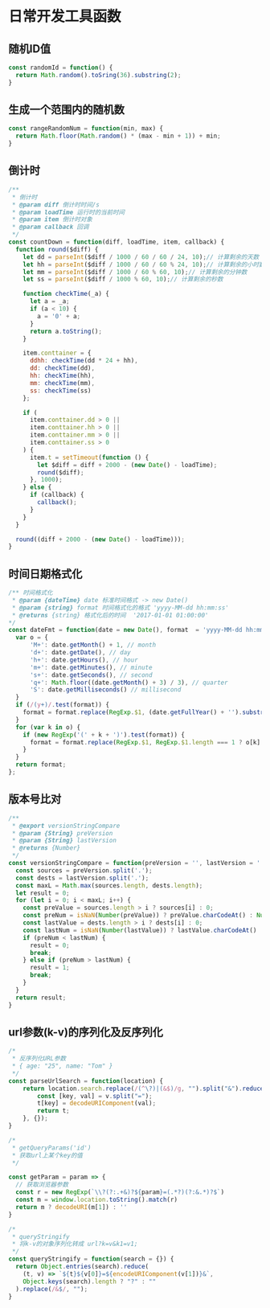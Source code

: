 # 日常开发工具函数

## 随机ID值
```javascript
const randomId = function() {
  return Math.random().toSring(36).substring(2);
}
```

## 生成一个范围内的随机数
```javascript
const rangeRandomNum = function(min, max) {
  return Math.floor(Math.random() * (max - min + 1)) + min;
}
```

## 倒计时
```javascript
/**
 * 倒计时
 * @param diff 倒计时时间/s
 * @param loadTime 运行时的当前时间
 * @param item 倒计时对象
 * @param callback 回调
 */
const countDown = function(diff, loadTime, item, callback) {
  function round($diff) {
    let dd = parseInt($diff / 1000 / 60 / 60 / 24, 10);// 计算剩余的天数
    let hh = parseInt($diff / 1000 / 60 / 60 % 24, 10);// 计算剩余的小时数
    let mm = parseInt($diff / 1000 / 60 % 60, 10);// 计算剩余的分钟数
    let ss = parseInt($diff / 1000 % 60, 10);// 计算剩余的秒数

    function checkTime(_a) {
      let a = _a;
      if (a < 10) {
        a = '0' + a;
      }
      return a.toString();
    }

    item.conttainer = {
      ddhh: checkTime(dd * 24 + hh),
      dd: checkTime(dd),
      hh: checkTime(hh),
      mm: checkTime(mm),
      ss: checkTime(ss)
    };

    if (
      item.conttainer.dd > 0 ||
      item.conttainer.hh > 0 ||
      item.conttainer.mm > 0 ||
      item.conttainer.ss > 0
    ) {
      item.t = setTimeout(function () {
        let $diff = diff + 2000 - (new Date() - loadTime);
        round($diff);
      }, 1000);
    } else {
      if (callback) {
        callback();
      }
    }
  }

  round((diff + 2000 - (new Date() - loadTime)));
}
```

## 时间日期格式化
```javascript
/** 时间格式化
 * @param {dateTime} date 标准时间格式 -> new Date()
 * @param {string} format 时间格式化的格式 'yyyy-MM-dd hh:mm:ss'
 * @returns {string} 格式化后的时间  '2017-01-01 01:00:00'
*/
const dateFmt = function(date = new Date(), format  = 'yyyy-MM-dd hh:mm:ss') {
  var o = {
      'M+': date.getMonth() + 1, // month
      'd+': date.getDate(), // day
      'h+': date.getHours(), // hour
      'm+': date.getMinutes(), // minute
      's+': date.getSeconds(), // second
      'q+': Math.floor((date.getMonth() + 3) / 3), // quarter
      'S': date.getMilliseconds() // millisecond
  }
  if (/(y+)/.test(format)) {
    format = format.replace(RegExp.$1, (date.getFullYear() + '').substr(4 - RegExp.$1.length));
  }
  for (var k in o) {
    if (new RegExp('(' + k + ')').test(format)) {
      format = format.replace(RegExp.$1, RegExp.$1.length === 1 ? o[k] : ('00' + o[k]).substr(('' + o[k]).length));
    }
  }
  return format;
};
```

## 版本号比对
```javascript
/**
 * @export versionStringCompare
 * @param {String} preVersion
 * @param {String} lastVersion
 * @returns {Number}
 */
const versionStringCompare = function(preVersion = '', lastVersion = '') {
  const sources = preVersion.split('.');
  const dests = lastVersion.split('.');
  const maxL = Math.max(sources.length, dests.length);
  let result = 0;
  for (let i = 0; i < maxL; i++) {
    const preValue = sources.length > i ? sources[i] : 0;
    const preNum = isNaN(Number(preValue)) ? preValue.charCodeAt() : Number(preValue);
    const lastValue = dests.length > i ? dests[i] : 0;
    const lastNum = isNaN(Number(lastValue)) ? lastValue.charCodeAt() : Number(lastValue);
    if (preNum < lastNum) {
      result = 0;
      break;
    } else if (preNum > lastNum) {
      result = 1;
      break;
    }
  }
  return result;
}
```

## url参数(k-v)的序列化及反序列化
```javascript
/*
 * 反序列化URL参数
 * { age: "25", name: "Tom" }
 */
const parseUrlSearch = function(location) {
    return location.search.replace(/(^\?)|(&$)/g, "").split("&").reduce((t, v) => {
        const [key, val] = v.split("=");
        t[key] = decodeURIComponent(val);
        return t;
    }, {});
}

/*
 * getQueryParams('id')
 * 获取url上某个key的值
 */

const getParam = param => {
  // 获取浏览器参数
  const r = new RegExp(`\\?(?:.+&)?${param}=(.*?)(?:&.*)?$`)
  const m = window.location.toString().match(r)
  return m ? decodeURI(m[1]) : ''
}

/*
 * queryStringify
 * 将k-v的对象序列化转成 url?k=v&k1=v1;
 */
const queryStringify = function(search = {}) {
  return Object.entries(search).reduce(
    (t, v) => `${t}${v[0]}=${encodeURIComponent(v[1])}&`,
    Object.keys(search).length ? "?" : ""
  ).replace(/&$/, "");
}
```

<!-- ```
// const getQueryParams = function(key, location) {
//   const search = location.indexOf('?') > -1 ? location.split('?')[1].split('&') : [];
//   const len = search.length;
//   const params = Object.create(null);
//   let pos;
//   for (let i = 0; i < len; i++) {
//     pos = search[i],indexOf('=')
//     if (pos > 0) {
//       params[search[i].substring(0, pos)] = decodeURIComponent(search[i].substring(pos + 1));
//     }
//   }
//   return params[key] ? params[key] : undefined;
// }
``` -->
